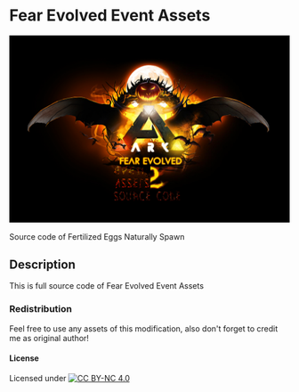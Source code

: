 # Fear Evolved Event Assets

![Logo](https://raw.githubusercontent.com/L4-Wyrm/FEe/master/Logo/FEe_SRC_Logo.png "Logo")

Source code of Fertilized Eggs Naturally Spawn

## Description
This is full source code of Fear Evolved Event Assets

### Redistribution
Feel free to use any assets of this modification, also don't forget to credit me as original author!

#### License
Licensed under [![CC BY-NC 4.0](https://licensebuttons.net/l/by-nc/4.0/80x15.png)](https://creativecommons.org/licenses/by-nc/4.0/)
